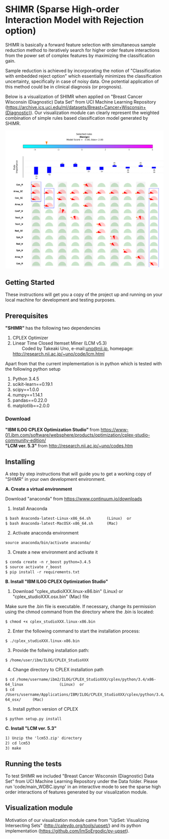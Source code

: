 # SHIMR (Sparse High-order Interaction Model with Rejection option)
SHIMR is basically a forward feature selection with simultaneous sample reduction method to iteratively search for higher order feature interactions from the power set of complex features by maximizing the classification gain.

Sample reduction is achieved by incorporating the notion of "Classification with embedded reject option" which essentially minimizes the classification uncertainty, specifically in case of noisy data. One potential application of this method could be in clinical diagnosis (or prognosis). 

Below is a visualization of SHIMR when applied on "Breast Cancer Wisconsin (Diagnostic) Data Set" from UCI Machine Learning Repository (https://archive.ics.uci.edu/ml/datasets/Breast+Cancer+Wisconsin+(Diagnostic)). Our visualization module can clearly represent the weighted combination of simple rules based classification model generated by SHIMR.

<img src="Images/figure_RID_91550.png" width="800">




## Getting Started
These instructions will get you a copy of the project up and running on your local machine for development and testing purposes.
## Prerequisites
<b> "SHIMR" </b> has the following two dependencies <br/>
1) CPLEX Optimizer  <br/>
2) Linear Time Closed Itemset Miner (LCM v5.3)  <br/>
&emsp; &ensp; Coded by Takeaki Uno,   e-mail:uno@nii.jp, 
homepage:   http://research.nii.ac.jp/~uno/code/lcm.html

Apart from that the current implementation is in python which is tested with the following python setup <br/>

1) Python 3.4.5 <br/>
2) scikit-learn==0.19.1 <br/>
3) scipy==1.0.0 <br/>
4) numpy==1.14.1 <br/>
5) pandas==0.22.0 <br/>
5) matplotlib==2.0.0 <br/>

### Download <br/>
<b> "IBM ILOG CPLEX Optimization Studio" </b>  from  https://www-01.ibm.com/software/websphere/products/optimization/cplex-studio-community-edition/ <br/>
<b> "LCM ver. 5.3" </b>  from  http://research.nii.ac.jp/~uno/codes.htm


## Installing
A step by step instructions that will guide you to get a working copy of "SHIMR" in your own development environment.

<b> A.  Create a virtual environment </b>

Download "anaconda" from https://www.continuum.io/downloads <br/>

1) Install Anaconda <br/>
```
$ bash Anaconda-latest-Linux-x86_64.sh       (Linux)  or
$ bash Anaconda-latest-MacOSX-x86_64.sh      (Mac)
```

2) Activate anaconda environment  <br/>
```
source anaconda/bin/activate anaconda/
```

3) Create a new environment and activate it <br/>
```
$ conda create -n r_boost python=3.4.5
$ source activate r_boost
$ pip install -r requirements.txt
```


<b> B.  Install "IBM ILOG CPLEX Optimization Studio" </b>

1) Download "cplex_studioXXX.linux-x86.bin" (Linux) or "cplex_studioXXX.osx.bin" (Mac) file <br/>

Make sure the .bin file is executable. If necessary, change its permission using the chmod command from the directory where the .bin is located: <br/>

```
$ chmod +x cplex_studioXXX.linux-x86.bin
```

2) Enter the following command to start the installation process: <br/>
```
$ ./cplex_studioXXX.linux-x86.bin
```

3) Provide the follwing installation path: <br/>
```
$ /home/user/ibm/ILOG/CPLEX_StudioXXX 
```
4) Change directory to CPLEX installation path <br/>
```
$ cd /home/username/ibm2/ILOG/CPLEX_StudioXXX/cplex/python/3.4/x86-64_linux                (Linux)  or
$ cd /Users/username/Applications/IBM/ILOG/CPLEX_StudioXXX/cplex/python/3.4/x86-64_osx/     (Mac)
```

5) Install python version of CPLEX
```
$ python setup.py install
```

<b> C.  Install "LCM ver. 5.3" </b>
```
1) Unzip the 'lcm53.zip' directory
2) cd lcm53
3) make
```

## Running the tests
To test SHIMR we included "Breast Cancer Wisconsin (Diagnostic) Data Set" 
from UCI Machine Learning Repository under the Data folder.
Please run 'code/main_WDBC.ipynp' in an interactive mode to see the sparse high order interactions of features generated by
our visualization module.

## Visualization module
Motivation of our visualization module came from "UpSet: Visualizing Intersecting Sets" (http://caleydo.org/tools/upset/) and its python implementation (https://github.com/ImSoErgodic/py-upset).





